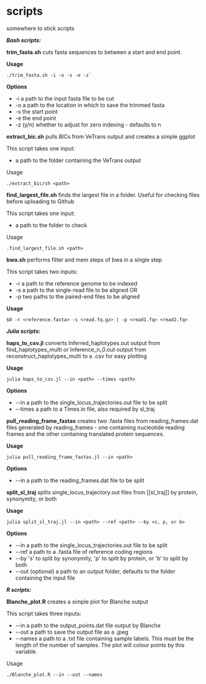 # scripts

somewhere to stick scripts

***Bash scripts:***

**trim_fasta.sh**
cuts fasta sequences to between a start and end point. 

**Usage**
```
./trim_fasta.sh -i -o -s -e -z`
```

**Options**
- -i a path to the input fasta file to be cut
- -o a path to the location in which to save the trimmed fasta 
- -s the start point
- -e the end point
- -z (y/n) whether to adjust for zero indexing -  defaults to n


**extract_bic.sh**
pulls BICs from VeTrans output and creates a simple ggplot

This script takes one input:
- a path to the folder containing the VeTrans output

Usage
```
./extract_bic/sh <path>
```

**find_largest_file.sh**
finds the largest file in a folder. Useful for checking files before uploading to Github

This script takes one input:
- a path to the folder to check

Usage
```
.find_largest_file.sh <path>
```

**bwa.sh**
performs filter and mem steps of bwa in a single step 

This script takes two inputs:
- -r a path to the reference genome to be indexed 
- -s a path to the single-read file to be aligned
OR
- -p two paths to the paired-end files to be aligned

**Usage**
```
$0 -r <reference.fasta> -s <read.fq.gz> | -p <read1.fq> <read2.fq>
```


***Julia scripts:***

**haps_to_csv.jl**
converts Inferred_haplotypes.out output from find_haplotypes_multi or Inference_n_0.out output from reconstruct_haplotypes_multi to a .csv for easy plotting

**Usage**
```
julia haps_to_csv.jl --in <path> --times <path>
```

**Options**
- --in a path to the single_locus_trajectories.out file to be split
- --times a path to a Times.in file, also required by sl_traj

**pull_reading_frame_fastas** 
creates two .fasta files from reading_frames.dat files generated by reading_frames - one containing nucleotide reading frames and the other containing translated protein sequences. 

**Usage**
```
julia pull_reading_frame_fastas.jl --in <path>
```

**Options**
- --in a path to the reading_frames.dat file to be split

**split_sl_traj**
splits single_locus_trajectory.out files from [[sl_traj]] by protein, synonymity, or both

**Usage**
```
julia split_sl_traj.jl --in <path> --ref <path> --by <s, p, or b>
```

**Options**
- --in a path to the single_locus_trajectories.out file to be split
- --ref a path to a .fasta file of reference coding regions
- --by 's' to split by synonymity, 'p' to split by protein, or 'b' to split by both
- --out (optional) a path to an output folder, defaults to the folder containing the input file

***R scripts:***

**Blanche_plot.R**
creates a simple plot for Blanche output

This script takes three inputs:
- --in a path to the output_points.dat file output by Blanche
- --out a path to save the output file as a .jpeg
- --names a path to a .txt file containing sample labels. This must be the length of the number of samples. The plot will colour points by this variable. 

Usage
```
./Blanche_plot.R --in --out --names
```
